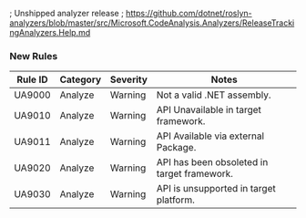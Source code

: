 ﻿; Unshipped analyzer release
; https://github.com/dotnet/roslyn-analyzers/blob/master/src/Microsoft.CodeAnalysis.Analyzers/ReleaseTrackingAnalyzers.Help.md

### New Rules
Rule ID | Category | Severity | Notes
--------|----------|----------|-------
UA9000 | Analyze | Warning | Not a valid .NET assembly.
UA9010 | Analyze | Warning | API Unavailable in target framework.
UA9011 | Analyze | Warning | API Available via external Package.
UA9020 | Analyze | Warning | API has been obsoleted in target framework.
UA9030 | Analyze | Warning | API is unsupported in target platform.